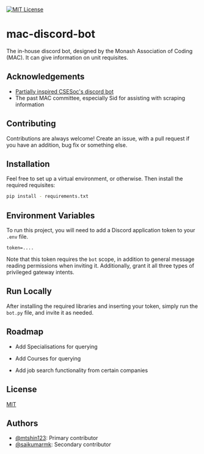 

[![MIT License](https://img.shields.io/badge/License-MIT-green.svg)](https://choosealicense.com/licenses/mit/)

# mac-discord-bot

The in-house discord bot, designed by the Monash Association of Coding (MAC). It can give information on unit requisites.


## Acknowledgements

 - [Partially inspired CSESoc's discord bot](https://github.com/csesoc/discord-bot)
 - The past MAC committee, especially Sid for assisting with scraping information
## Contributing

Contributions are always welcome! Create an issue, with a pull request if you have an addition, bug fix or something else.


## Installation

Feel free to set up a virtual environment, or otherwise. Then install the required requisites:

```bash
pip install - requirements.txt
```
    
## Environment Variables

To run this project, you will need to add a Discord application token to your `.env` file.

`token=....`

Note that this token requires the `bot` scope, in addition to general message reading permissions when inviting it. Additionally, grant it all three types of privileged gateway intents.


## Run Locally

After installing the required libraries and inserting your token, simply run the `bot.py` file, and invite it as needed.
## Roadmap

- Add Specialisations for querying

- Add Courses for querying

- Add job search functionality from certain companies

## License

[MIT](https://choosealicense.com/licenses/mit/)


## Authors

- [@mtshin123](https://www.github.com/mtshin123): Primary contributor
- [@saikumarmk](https://www.github.com/saikumarmk): Secondary contributor



